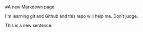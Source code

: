 #A new Markdown page

I'm learning git and Github and this repo will help me. Don't judge.

This is a new sentence.